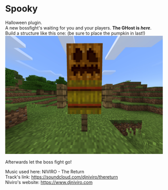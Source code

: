 # Spooky
Halloween plugin.    
A new bossfight's waiting for you and your players. <b>The GHost is <i>here</i></b>.     
Build a structure like this one: (be sure to place the pumpkin in last!)    
<img src="https://github.com/Ad5001/Spooky/raw/master/img/struct.jpeg"></img>


Afterwards let the boss fight go!    
    
Music used here: NIVIRO - The Return    
Track's link: https://soundcloud.com/djniviro/thereturn    
Niviro's website: https://www.djniviro.com